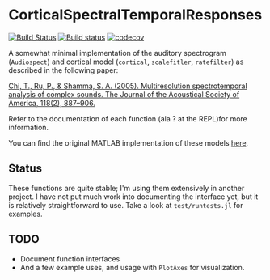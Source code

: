# CorticalSpectralTemporalResponses

[![Build Status](https://travis-ci.org/haberdashPI/CorticalSpectralTemporalResponses.jl.svg?branch=master)](https://travis-ci.org/haberdashPI/CorticalSpectralTemporalResponses.jl)
[![Build status](https://ci.appveyor.com/api/projects/status/2g3iobvy3uecljhw?svg=true)](https://ci.appveyor.com/project/haberdashPI/corticalspectraltemporalresponses)
[![codecov](https://codecov.io/gh/haberdashPI/CorticalSpectralTemporalResponses.jl/branch/master/graph/badge.svg)](https://codecov.io/gh/haberdashPI/CorticalSpectralTemporalResponses.jl)

A somewhat minimal implementation of the auditory spectrogram (`Audiospect`)
and cortical model (`cortical`, `scalefitler`, `ratefilter`) as described in the following paper:

[Chi, T., Ru, P., & Shamma, S. A. (2005). Multiresolution spectrotemporal
analysis of complex sounds. The Journal of the Acoustical Society of America,
118(2), 887–906.](http://doi.org/10.1121/1.1945807)

Refer to the documentation of each function (ala ? at the REPL)for more information.

You can find the original MATLAB implementation of these models
[here](https://isr.umd.edu/Labs/NSL/Software.htm).

## Status

These functions are quite stable; I'm using them extensively in another project.
I have not put much work into documenting the interface yet, but it is relatively
straightforward to use. Take a look at `test/runtests.jl` for examples.

## TODO

- Document function interfaces
- And a few example uses, and usage with `PlotAxes` for visualization.
